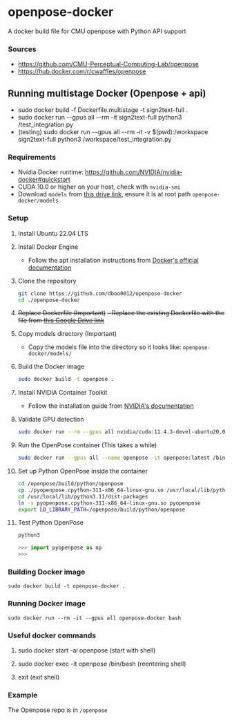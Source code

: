 # openpose-docker
A docker build file for CMU openpose with Python API support

### Sources
- https://github.com/CMU-Perceptual-Computing-Lab/openpose
- https://hub.docker.com/r/cwaffles/openpose

## Running multistage Docker (Openpose + api)
- sudo docker build -f Dockerfile.multistage -t sign2text-full .
- sudo docker run --gpus all --rm -it sign2text-full python3 /test_integration.py
- (testing) sudo docker run --gpus all --rm -it -v $(pwd):/workspace sign2text-full python3 /workspace/test_integration.py

### Requirements
- Nvidia Docker runtime: https://github.com/NVIDIA/nvidia-docker#quickstart
- CUDA 10.0 or higher on your host, check with `nvidia-smi`
- Download `models` from [this drive link](https://drive.google.com/drive/folders/16Q0DSqVUwp4e7sV7BXrS64S-094m7RNk?usp=drive_link), ensure it is at root path `openpose-docker/models`

### Setup

1. Install Ubuntu 22.04 LTS

2. Install Docker Engine
   - Follow the apt installation instructions from [Docker's official documentation](https://docs.docker.com/engine/install/ubuntu/)

3. Clone the repository
   ```bash
   git clone https://github.com/dboo0012/openpose-docker
   cd ./openpose-docker
   ```

4. ~~Replace Dockerfile (Important)~~
  ~~- Replace the existing Dockerfile with the file from [this Google Drive link](https://drive.google.com/file/d/1cfEdG10LpZe4FPVj3aIzd8i8ZbrFBhHz/view?usp=drive_link)~~

5. Copy models directory (Important)
   - Copy the models file into the directory so it looks like: `openpose-docker/models/`

6. Build the Docker image
   ```bash
   sudo docker build -t openpose .
   ```

7. Install NVIDIA Container Toolkit
   - Follow the installation guide from [NVIDIA's documentation](https://docs.nvidia.com/datacenter/cloud-native/container-toolkit/latest/install-guide.html)

8. Validate GPU detection
   ```bash
   sudo docker run --rm --gpus all nvidia/cuda:11.4.3-devel-ubuntu20.04 nvidia-smi
   ```

9. Run the OpenPose container (This takes a while)
   ```bash
   sudo docker run --gpus all --name openpose -it openpose:latest /bin/bash
   ```

10. Set up Python OpenPose inside the container
    ```bash
    cd /openpose/build/python/openpose
    cp ./pyopenpose.cpython-311-x86_64-linux-gnu.so /usr/local/lib/python3.11/dist-packages
    cd /usr/local/lib/python3.11/dist-packages
    ln -s pyopenpose.cpython-311-x86_64-linux-gnu.so pyopenpose
    export LD_LIBRARY_PATH=/openpose/build/python/openpose
    ```

11. Test Python OpenPose
    ```bash
    python3
    ```
    ```python
    >>> import pyopenpose as op
    >>> 
    ```

### Building Docker image
`sudo docker build -t openpose-docker .`

### Running Docker image
`sudo docker run --rm -it --gpus all openpose-docker bash`

### Useful docker commands

1. sudo docker start -ai openpose (start with shell)

2. sudo docker exec -it openpose /bin/bash (reentering shell)

3. exit (exit shell)

### Example
The Openpose repo is in `/openpose`